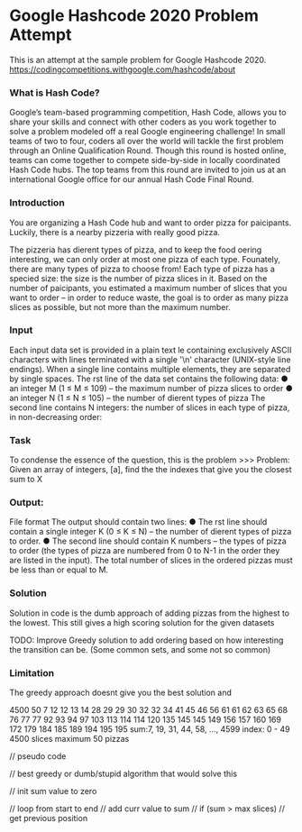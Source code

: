 # Google Hashcode 2020 Problem Attempt #

This is an attempt at the sample problem for Google Hashcode 2020. https://codingcompetitions.withgoogle.com/hashcode/about

### What is Hash Code?

Google’s team-based programming competition, Hash Code, allows you to share your skills and connect with other coders as you work together to solve a problem modeled off a real Google engineering challenge! In small teams of two to four, coders all over the world will tackle the first problem through an Online Qualification Round. Though this round is hosted online, teams can come together to compete side-by-side in locally coordinated Hash Code hubs. The top teams from this round are invited to join us at an international Google office for our annual Hash Code Final Round.


### Introduction 

You are organizing a Hash Code hub and want to order pizza for paicipants. Luckily, there is a nearby pizzeria with really good pizza.

The pizzeria has dierent types of pizza, and to keep the food oering interesting, we can only order at most one pizza of each type.
 Founately, there are many types of pizza to choose from!
Each type of pizza has a specied size: the size is the number of pizza slices in it.
Based on the number of paicipants, you estimated a maximum number of slices that you want to order – in order to reduce waste, 
the goal is to order as many pizza slices as possible, but not more than the maximum number. 

### Input

Each input data set is provided in a plain text le containing exclusively ASCII characters with lines terminated with a single '\n' character (UNIX-style line endings). When a single line contains multiple elements, they are separated by single spaces.
The rst line of the data set contains the following data:
● an integer M (1 ≤ M ≤ 109) – the maximum number of pizza slices to order
● an integer N (1 ≤ N ≤ 105) – the number of dierent types of pizza
The second line contains N integers: the number of slices in each type of pizza, in non-decreasing order:

### Task 

To condense the essence of the question, this is the problem >>>
 Problem: Given an array of integers, [a], find the the indexes that give you the closest sum to X
 
### Output:  

File format
 The output should contain two lines:
 ● The rst line should contain a single integer K (0 ≤ K ≤ N) – the number of
 dierent types of pizza to order.
 ● The second line should contain K numbers – the types of pizza to order (the
 types of pizza are numbered from 0 to N-1 in the order they are listed in the input).
 The total number of slices in the ordered pizzas must be less than or equal to M.
 
### Solution

Solution in code is the dumb approach of adding pizzas from the highest to the lowest. 
This still gives a high scoring solution for the given datasets
    
TODO: Improve Greedy solution to add ordering based on how interesting
the transition can be. (Some common sets, and some not so common)

### Limitation

The greedy approach doesnt give you the best solution and 

4500 50
7 12 12 13 14 28 29 29 30 32 32 34 41 45 46 56 61 61 62 63 65 68 76 77 77 92 93 94 97 103 113 114 114 120 135 145 145 149 156 157 160 169 172 179 184 185 189 194 195 195
sum:7, 19, 31, 44, 58, ..., 4599
index: 0 - 49
4500 slices maximum
50 pizzas

// pseudo code

// best greedy or dumb/stupid algorithm that would solve this

// init sum value to zero

// loop from start to end
    // add curr value to sum
    // if (sum > max slices)
        // get previous position 
       
       
        
        
        
